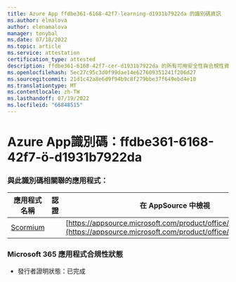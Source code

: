 ```yaml
---
title: Azure App ffdbe361-6168-42f7-learning-d1931b7922da 的識別碼資訊
ms.author: elmalova
author: elenamalova
manager: tonybal
ms.date: 07/18/2022
ms.topic: article
ms.service: attestation
certification_type: attested
description: ffdbe361-6168-42f7-cer-d1931b7922da 的所有可用安全性與合規性資訊。
ms.openlocfilehash: 5ec27c95c3d0f99dae14e627609351241f206d27
ms.sourcegitcommit: 21d1c42a8e6d9f94b9c8f279bbe37f649ebd4e10
ms.translationtype: MT
ms.contentlocale: zh-TW
ms.lasthandoff: 07/19/2022
ms.locfileid: "66848515"
---
```

# <a name="azure-app-id-ffdbe361-6168-42f7-beef-d1931b7922da"></a>Azure App識別碼：ffdbe361-6168-42f7-ö-d1931b7922da


### <a name="apps-associated-with-this-id"></a>與此識別碼相關聯的應用程式：
| **應用程式名稱** | **認證** | **在 AppSource 中檢視** |
|--------------|---------------|-----------------------|
| [Scormium](../forward/WA200004358.md) |  | [https://appsource.microsoft.com/product/office/WA200004358](https://appsource.microsoft.com/product/office/WA200004358) |

### <a name="microsoft-365-app-compliance-status"></a>Microsoft 365 應用程式合規性狀態
- 發行者證明狀態：已完成
